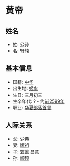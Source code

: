 # 黄帝

## 姓名

- 姓: 公孙
- 名: 轩辕

## 基本信息

- 国籍: [中华]()
- 出生地: [姬水]()
- 生日: 三月初三
- 生卒年代: ? - 约[前2599年]()
- 职业: [华夏部落首领]()

## 人际关系

- 父: [少典]()
- 妻: [嫘祖]()
- 子: [玄嚣]() [昌意]()
- 孙: [颛顼]()